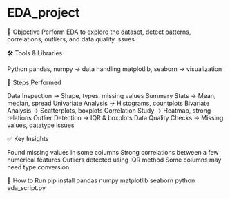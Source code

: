 # EDA_project

🎯 Objective
Perform EDA to explore the dataset, detect patterns, correlations, outliers, and data quality issues.

🛠️ Tools & Libraries

Python
pandas, numpy → data handling
matplotlib, seaborn → visualization

📌 Steps Performed

Data Inspection → Shape, types, missing values
Summary Stats → Mean, median, spread
Univariate Analysis → Histograms, countplots
Bivariate Analysis → Scatterplots, boxplots
Correlation Study → Heatmap, strong relations
Outlier Detection → IQR & boxplots
Data Quality Checks → Missing values, datatype issues

✅ Key Insights

Found missing values in some columns
Strong correlations between a few numerical features
Outliers detected using IQR method
Some columns may need type conversion

🚀 How to Run
pip install pandas numpy matplotlib seaborn
python eda_script.py
